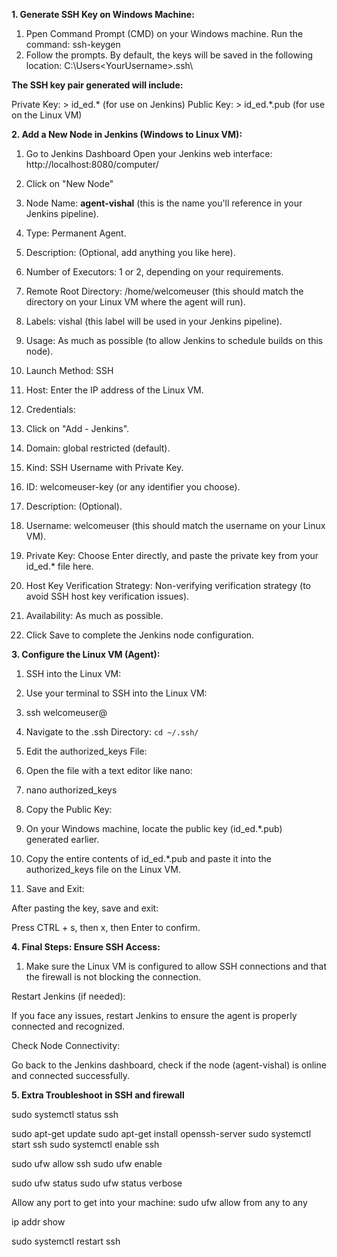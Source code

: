 **1. Generate SSH Key on Windows Machine:**
1. Ppen Command Prompt (CMD) on your Windows machine. Run the command: ssh-keygen 
2. Follow the prompts. By default, the keys will be saved in the following location: C:\Users\<YourUsername>\.ssh\

**The SSH key pair generated will include:**

Private Key:  > id_ed.* (for use on Jenkins) Public Key: > id_ed.*.pub (for use on the Linux VM)

**2. Add a New Node in Jenkins (Windows to Linux VM):**

1. Go to Jenkins Dashboard Open your Jenkins web interface: http://localhost:8080/computer/

2. Click on "New Node"

3. Node Name:  **agent-vishal** (this is the name you'll reference in your Jenkins pipeline).

4. Type: Permanent Agent.

5. Description: (Optional, add anything you like here).

6. Number of Executors: 1 or 2, depending on your requirements.

7. Remote Root Directory: /home/welcomeuser (this should match the directory on your Linux VM where the agent will run).

8. Labels: vishal (this label will be used in your Jenkins pipeline).

9. Usage: As much as possible (to allow Jenkins to schedule builds on this node).

10. Launch Method: SSH

11. Host: Enter the IP address of the Linux VM.

12. Credentials:

13. Click on "Add - Jenkins".

14. Domain: global restricted (default).

15. Kind: SSH Username with Private Key.

16. ID: welcomeuser-key (or any identifier you choose).

17. Description: (Optional).

18. Username: welcomeuser (this should match the username on your Linux VM).

19. Private Key: Choose Enter directly, and paste the private key from your id_ed.* file here.

20. Host Key Verification Strategy: Non-verifying verification strategy (to avoid SSH host key verification issues).

21. Availability: As much as possible.

22. Click Save to complete the Jenkins node configuration.

**3. Configure the Linux VM (Agent):**

1. SSH into the Linux VM:

2. Use your terminal to SSH into the Linux VM:

3. ssh welcomeuser@<IP>

4. Navigate to the .ssh Directory:
``` cd ~/.ssh/ ```

5. Edit the authorized_keys File:

6. Open the file with a text editor like nano:

7. nano authorized_keys

8. Copy the Public Key:

9. On your Windows machine, locate the public key (id_ed.*.pub) generated earlier.

10. Copy the entire contents of id_ed.*.pub and paste it into the authorized_keys file on the Linux VM.

11. Save and Exit:

After pasting the key, save and exit:

Press CTRL + s, then x, then Enter to confirm.

**4. Final Steps: Ensure SSH Access:**

1. Make sure the Linux VM is configured to allow SSH connections and that the firewall is not blocking the connection.

Restart Jenkins (if needed):

If you face any issues, restart Jenkins to ensure the agent is properly connected and recognized.

Check Node Connectivity:

Go back to the Jenkins dashboard, check if the node (agent-vishal) is online and connected successfully.


**5. Extra Troubleshoot in SSH and firewall**

sudo systemctl status ssh

sudo apt-get update
sudo apt-get install openssh-server
sudo systemctl start ssh
sudo systemctl enable ssh

sudo ufw allow ssh
sudo ufw enable

sudo ufw status
sudo ufw status verbose


Allow any port to get into your machine:
sudo ufw allow from any to any

ip addr show

sudo systemctl restart ssh
